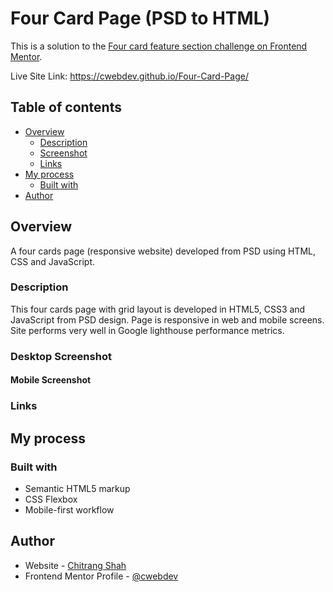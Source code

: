 # Four Card Page (PSD to HTML)

This is a solution to the [Four card feature section challenge on Frontend Mentor](https://www.frontendmentor.io/challenges/four-card-feature-section-weK1eFYK).

Live Site Link: https://cwebdev.github.io/Four-Card-Page/

## Table of contents

- [Overview](#overview)
  - [Description](#description)
  - [Screenshot](#screenshot)
  - [Links](#links)
- [My process](#my-process)
  - [Built with](#built-with)  
- [Author](#author)

## Overview

A four cards page (responsive website) developed from PSD using HTML, CSS and JavaScript.

### Description

This four cards page with grid layout is developed in HTML5, CSS3 and JavaScript from PSD design. Page is responsive in web and mobile screens. Site performs very well in Google lighthouse performance metrics.

### Desktop Screenshot

#### Mobile Screenshot

### Links


## My process

### Built with

- Semantic HTML5 markup
- CSS Flexbox
- Mobile-first workflow

## Author

- Website - [Chitrang Shah](https://chitrang.webflow.io/)
- Frontend Mentor Profile - [@cwebdev](https://www.frontendmentor.io/profile/cwebdev)
